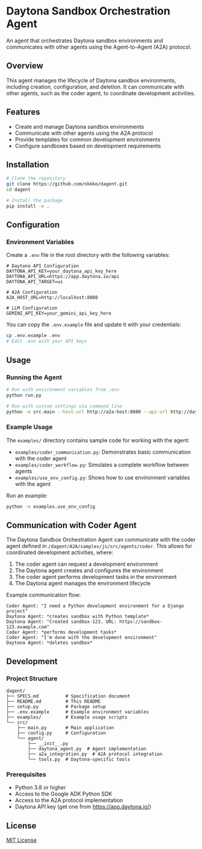 # Daytona Sandbox Orchestration Agent

An agent that orchestrates Daytona sandbox environments and communicates with other agents using the Agent-to-Agent (A2A) protocol.

## Overview

This agent manages the lifecycle of Daytona sandbox environments, including creation, configuration, and deletion. It can communicate with other agents, such as the coder agent, to coordinate development activities.

## Features

- Create and manage Daytona sandbox environments
- Communicate with other agents using the A2A protocol
- Provide templates for common development environments
- Configure sandboxes based on development requirements

## Installation

```bash
# Clone the repository
git clone https://github.com/nkkko/dagent.git
cd dagent

# Install the package
pip install -e .
```

## Configuration

### Environment Variables

Create a `.env` file in the root directory with the following variables:

```
# Daytona API Configuration
DAYTONA_API_KEY=your_daytona_api_key_here
DAYTONA_API_URL=https://app.daytona.io/api
DAYTONA_API_TARGET=us

# A2A Configuration
A2A_HOST_URL=http://localhost:8080

# LLM Configuration
GEMINI_API_KEY=your_gemini_api_key_here
```

You can copy the `.env.example` file and update it with your credentials:

```bash
cp .env.example .env
# Edit .env with your API keys
```

## Usage

### Running the Agent

```bash
# Run with environment variables from .env
python run.py

# Run with custom settings via command line
python -m src.main --host-url http://a2a-host:8080 --api-url http://daytona-api:8090 --api-key your-daytona-key --gemini-key your-gemini-key --verbose
```

### Example Usage

The `examples/` directory contains sample code for working with the agent:

- `examples/coder_communication.py`: Demonstrates basic communication with the coder agent
- `examples/coder_workflow.py`: Simulates a complete workflow between agents
- `examples/use_env_config.py`: Shows how to use environment variables with the agent

Run an example:

```bash
python -m examples.use_env_config
```

## Communication with Coder Agent

The Daytona Sandbox Orchestration Agent can communicate with the coder agent defined in `/dagent/A2A/samples/js/src/agents/coder`. This allows for coordinated development activities, where:

1. The coder agent can request a development environment
2. The Daytona agent creates and configures the environment
3. The coder agent performs development tasks in the environment
4. The Daytona agent manages the environment lifecycle

Example communication flow:

```
Coder Agent: "I need a Python development environment for a Django project"
Daytona Agent: *creates sandbox with Python template*
Daytona Agent: "Created sandbox-123. URL: https://sandbox-123.example.com"
Coder Agent: *performs development tasks*
Coder Agent: "I'm done with the development environment"
Daytona Agent: *deletes sandbox*
```

## Development

### Project Structure

```
dagent/
├── SPECS.md          # Specification document
├── README.md         # This README
├── setup.py          # Package setup
├── .env.example      # Example environment variables
├── examples/         # Example usage scripts
└── src/
    ├── main.py       # Main application
    ├── config.py     # Configuration
    └── agent/
        ├── __init__.py
        ├── daytona_agent.py  # Agent implementation
        ├── a2a_integration.py  # A2A protocol integration
        └── tools.py  # Daytona-specific tools
```

### Prerequisites

- Python 3.8 or higher
- Access to the Google ADK Python SDK
- Access to the A2A protocol implementation
- Daytona API key (get one from https://app.daytona.io/)

## License

[MIT License](LICENSE)